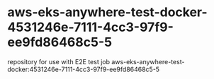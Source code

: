 # aws-eks-anywhere-test-docker-4531246e-7111-4cc3-97f9-ee9fd86468c5-5
repository for use with E2E test job aws-eks-anywhere-test-docker:4531246e-7111-4cc3-97f9-ee9fd86468c5-5
